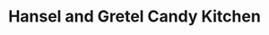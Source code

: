 ---
title: "Hansel and Gretel Candy Kitchen"
url: /helen/hansel-and-gretel-candy-kitchen/
shop: bakery
---